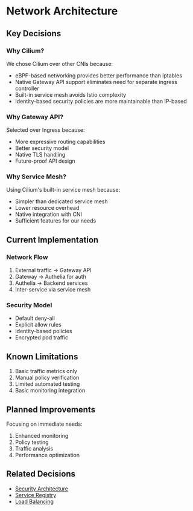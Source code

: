 # Network Architecture

## Key Decisions

### Why Cilium?

We chose Cilium over other CNIs because:

- eBPF-based networking provides better performance than iptables
- Native Gateway API support eliminates need for separate ingress controller
- Built-in service mesh avoids Istio complexity
- Identity-based security policies are more maintainable than IP-based

### Why Gateway API?

Selected over Ingress because:

- More expressive routing capabilities
- Better security model
- Native TLS handling
- Future-proof API design

### Why Service Mesh?

Using Cilium's built-in service mesh because:

- Simpler than dedicated service mesh
- Lower resource overhead
- Native integration with CNI
- Sufficient features for our needs

## Current Implementation

### Network Flow

1. External traffic → Gateway API
2. Gateway → Authelia for auth
3. Authelia → Backend services
4. Inter-service via service mesh

### Security Model

- Default deny-all
- Explicit allow rules
- Identity-based policies
- Encrypted pod traffic

## Known Limitations

1. Basic traffic metrics only
2. Manual policy verification
3. Limited automated testing
4. Basic monitoring integration

## Planned Improvements

Focusing on immediate needs:

1. Enhanced monitoring
2. Policy testing
3. Traffic analysis
4. Performance optimization

## Related Decisions

- [Security Architecture](../security/overview.md)
- [Service Registry](../service-registry.md)
- [Load Balancing](load-balancing.md)
